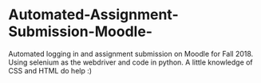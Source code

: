 # Automated-Assignment-Submission-Moodle-
Automated logging in and assignment submission on Moodle for Fall 2018. 
Using selenium as the webdriver and code in python. A little knowledge of CSS and HTML do help :)
